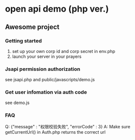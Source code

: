 # open api demo (php ver.)

## Awesome project

### Getting started
1. set up your own corp id and corp secret in env.php
2. launch your server in your prayers

### Jsapi permission authorization
see jsapi.php and public/javascripts/demo.js

### Get user infomation via auth code
see demo.js

### FAQ
Q: {"message" : "权限校验失败", "errorCode" : 3}
A: Make sure getCurrentUrl() in Auth.php returns the correct url